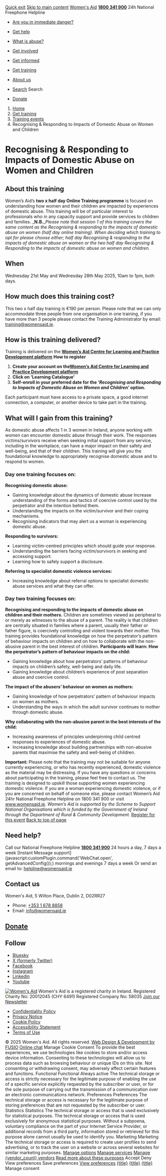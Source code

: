 [Quick exit](https://www.womensaid.ie/get-informed/news-events/upcoming-events/recognising-responding-to-impacts-of-domestic-abuse-on-women-and-children/#exit)
[Skip to main content](https://www.womensaid.ie/get-informed/news-events/upcoming-events/recognising-responding-to-impacts-of-domestic-abuse-on-women-and-children/#pagecontent "Skip to main content")
[Women's Aid](https://www.womensaid.ie/)
**[1800 341 900](tel:1800341900)** 24h National Freephone Helpline
  * [Are you in immediate danger?](https://www.womensaid.ie/are-you-in-immediate-danger/)
  * [Get help](https://www.womensaid.ie/get-help/)
  * [What is abuse?](https://www.womensaid.ie/what-is-abuse/)
  * [Get involved](https://www.womensaid.ie/get-involved/)
  * [Get informed](https://www.womensaid.ie/get-informed/)
  * [Get training](https://www.womensaid.ie/get-training/)
  * [About us](https://www.womensaid.ie/about-us/)


  * [Search](https://www.womensaid.ie/get-informed/news-events/upcoming-events/recognising-responding-to-impacts-of-domestic-abuse-on-women-and-children/)
Search
  * [Donate](https://www.womensaid.ie/get-involved/donate/)


  1. [Home](https://www.womensaid.ie/)
  2. [Get training](https://www.womensaid.ie/get-training/)
  3. [Training events](https://www.womensaid.ie/get-training/training-events/)
  4. Recognising & Responding to Impacts of Domestic Abuse on Women and Children


# Recognising & Responding to Impacts of Domestic Abuse on Women and Children
## About this training
Women’s Aid’s **two x half day Online Training programme** is focused on understanding how women and their children are impacted by experiences of domestic abuse. This training will be of particular interest to professionals who in any capacity support and provide services to children and families.
_**N.B.**__Please note that session 1 of this training covers the same content as the Recognising & responding to the impacts of domestic abuse on women (half day online training). When deciding which training to opt for please choose either; half day Recognising & responding to the impacts of domestic abuse on women or the two half day Recognising & Responding to the impacts of domestic abuse on women and children._
## When
Wednesday 21st May and Wednesday 28th May 2025, 10am to 1pm, both days.
## How much does this training cost?
This two x half day training is €190 per person. Please note that we can only accommodate three people from one organisation in one training, if you have more than 3 people please contact the Training Administrator by email: training@womensaid.ie.
## How is this training delivered?
Training is delivered on the **[Women’s Aid Centre for Learning and Practice Development platform](https://courses.qedon.com/?tenant=womensaid)**
**How to register**
  1. **Create your account on the[Women’s Aid Centre for Learning and Practice Development platform](https://courses.qedon.com/?tenant=womensaid)**
  2. **Click on ‘Learning Catalogue’**
  3. **Self-enroll in your preferred date for the _‘Recognising and Responding to Impacts of Domestic Abuse on Women and Children’_ option.**


Each participant must have access to a private space, a good internet connection, a computer, or another device to take part in the training.
## **What will I gain from this training?**
As domestic abuse affects 1 in 3 women in Ireland, anyone working with women can encounter domestic abuse through their work. The responses victims/survivors receive when seeking initial support from any service, including in the workplace, can have a major impact on their safety and well-being, and that of their children. This training will give you the foundational knowledge to appropriately recognise domestic abuse and to respond to women.
### **Day one training focuses on:**
**Recognising domestic abuse:**
  * Gaining knowledge about the dynamics of domestic abuse Increase understanding of the forms and tactics of coercive control used by the perpetrator and the intention behind them.
  * Understanding the impacts on the victim/survivor and their coping mechanisms.
  * Recognising indicators that may alert us a woman is experiencing domestic abuse.


**Responding to survivors:**
  * Learning victim-centred principles which should guide your response.
  * Understanding the barriers facing victim/survivors in seeking and accessing support.
  * Learning how to safely support a disclosure.


**Referring to specialist domestic violence services:**
  * Increasing knowledge about referral options to specialist domestic abuse services and what they can offer.


### Day two training focuses on:
**Recognising and responding to the impacts of domestic abuse on children and their mothers.**
Children are sometimes viewed as peripheral to or merely as witnesses to the abuse of a parent. The reality is that children are centrally situated in families where a parent, usually their father or father figure, is coercively controlling and violent towards their mother. This training provides foundational knowledge on how the perpetrator’s pattern of behaviour impacts on children and on how to collaborate with the non-abusive parent in the best interest of children.
**Participants will learn:**
**How the perpetrator’s pattern of behaviour impacts on the child:**
  * Gaining knowledge about how perpetrators’ patterns of behaviour impacts on children’s safety, well-being and daily life.
  * Gaining knowledge about children’s experience of post separation abuse and coercive control.


**The impact of the abusers’ behaviour on women as mothers:**
  * Gaining knowledge of how perpetrators’ pattern of behaviour impacts on women as mothers.
  * Understanding the ways in which the adult survivor continues to mother through domestic abuse.


**Why collaborating with the non-abusive parent in the best interests of the child:**
  * Increasing awareness of principles underpinning child centred responses to experiences of domestic abuse.
  * Increasing knowledge about building partnerships with non-abusive parents that maximise the safety and well-being of children.


**Important:** Please note that the training may not be suitable for anyone currently experiencing, or who has recently experienced, domestic violence as the material may be distressing. If you have any questions or concerns about participating in the training, please feel free to contact us.
The training is designed to upskill those supporting women experiencing domestic violence. If you are a woman experiencing domestic violence, or if you are concerned on behalf of someone else, please contact Women’s Aid 24hr National Freephone Helpline on 1800 341 900 or visit www.womensaid.ie.
_Women’s Aid is supported by the Scheme to Support National Organisations which is funded by the Government of Ireland through the Department of Rural & Community Development._
[Register for this event](https://courses.qedon.com/?tenant=womensaid )
[Back to top of page](https://www.womensaid.ie/get-informed/news-events/upcoming-events/recognising-responding-to-impacts-of-domestic-abuse-on-women-and-children/#top)
## Need help?
Call our National Freephone Helpline **[1800 341 900](tel:1800341900)** 24 hours a day, 7 days a week 
[Instant Message support](javascript:customPlugin.command\('WebChat.open', getAdvancedConfig\(\)\);) mornings and evenings 7 days a week
Or send an email to: helpline@womensaid.ie
## Contact us
Women's Aid, 5 Wilton Place, Dublin 2, D02RR27
  * Phone: [+353 1 678 8858](tel:+35316788858)
  * Email: info@womensaid.ie


## [Donate](https://www.womensaid.ie/get-involved/donate/)
## Follow
  * [Bluesky](https://bsky.app/profile/womensaidireland.bsky.social)
  * [X (formerly Twitter)](https://x.com/Womens_Aid)
  * [Facebook](https://www.facebook.com/womensaid.ie)
  * [Instagram](https://www.instagram.com/womens.aid)
  * [Linkedin](https://www.linkedin.com/company/women's-aid/)
  * [Youtube](https://www.youtube.com/@womensaidireland)


[![Women's Aid](https://www.womensaid.ie/app/themes/womensaidsage9/resources/assets/img/womens-aid-logo-white.svg)](https://www.womensaid.ie/get-informed/news-events/upcoming-events/recognising-responding-to-impacts-of-domestic-abuse-on-women-and-children/)
Women's Aid is a registered charity in Ireland.
Registered Charity No: 20012045 (CHY 6491) Registered Company No: 58035
[Join our Newsletter](https://www.womensaid.ie/get-informed/news-events/newsletter/)
  * [Confidentiality Policy](https://www.womensaid.ie/about-us/compliance/confidentiality-policy/)
  * [Privacy Notice](https://www.womensaid.ie/about-us/compliance/privacy-notice/)
  * [Cookie Policy](https://www.womensaid.ie/about-us/compliance/cookie-policy/)
  * [Accessibility Statement](https://www.womensaid.ie/about-us/compliance/accessibility-statement/)
  * [Terms of Use](https://www.womensaid.ie/about-us/compliance/terms-of-use/)


© 2025 Women's Aid. All rights reserved. [Web Design & Development by FUSIO](https://www.fusio.net/?utm_source=WomensAid&utm_medium=Website&utm_campaign=ClientLinks)
[Online chat](https://www.womensaid.ie/get-informed/news-events/upcoming-events/recognising-responding-to-impacts-of-domestic-abuse-on-women-and-children/#chat)
Manage Cookie Consent
To provide the best experiences, we use technologies like cookies to store and/or access device information. Consenting to these technologies will allow us to process data such as browsing behaviour or unique IDs on this site. Not consenting or withdrawing consent, may adversely affect certain features and functions.
Functional Functional Always active 
The technical storage or access is strictly necessary for the legitimate purpose of enabling the use of a specific service explicitly requested by the subscriber or user, or for the sole purpose of carrying out the transmission of a communication over an electronic communications network.
Preferences Preferences
The technical storage or access is necessary for the legitimate purpose of storing preferences that are not requested by the subscriber or user.
Statistics Statistics
The technical storage or access that is used exclusively for statistical purposes. The technical storage or access that is used exclusively for anonymous statistical purposes. Without a subpoena, voluntary compliance on the part of your Internet Service Provider, or additional records from a third party, information stored or retrieved for this purpose alone cannot usually be used to identify you.
Marketing Marketing
The technical storage or access is required to create user profiles to send advertising, or to track the user on a website or across several websites for similar marketing purposes.
[Manage options](https://www.womensaid.ie/get-informed/news-events/upcoming-events/recognising-responding-to-impacts-of-domestic-abuse-on-women-and-children/) [Manage services](https://www.womensaid.ie/get-informed/news-events/upcoming-events/recognising-responding-to-impacts-of-domestic-abuse-on-women-and-children/) [Manage {vendor_count} vendors](https://www.womensaid.ie/get-informed/news-events/upcoming-events/recognising-responding-to-impacts-of-domestic-abuse-on-women-and-children/) [Read more about these purposes](https://cookiedatabase.org/tcf/purposes/)
Accept Deny View preferences Save preferences [View preferences](https://www.womensaid.ie/get-informed/news-events/upcoming-events/recognising-responding-to-impacts-of-domestic-abuse-on-women-and-children/)
[{title}](https://www.womensaid.ie/get-informed/news-events/upcoming-events/recognising-responding-to-impacts-of-domestic-abuse-on-women-and-children/) [{title}](https://www.womensaid.ie/get-informed/news-events/upcoming-events/recognising-responding-to-impacts-of-domestic-abuse-on-women-and-children/) [{title}](https://www.womensaid.ie/get-informed/news-events/upcoming-events/recognising-responding-to-impacts-of-domestic-abuse-on-women-and-children/)
Manage consent
